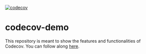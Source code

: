[![codecov](https://codecov.io/gh/dsukumaran/codecov-demo/branch/main/graph/badge.svg?token=NSTYYZ7HXL)](https://codecov.io/gh/dsukumaran/codecov-demo)
# codecov-demo
This repository is meant to show the features and functionalities of Codecov. You can follow along [here](https://docs.codecov.com/docs/codecov-tutorial).

